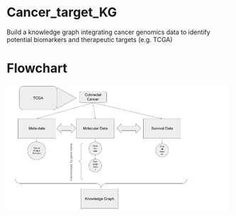 # Cancer_target_KG
Build a knowledge graph integrating cancer genomics data to identify potential biomarkers and therapeutic targets (e.g. TCGA)

# Flowchart

![Overview diagram](initial_flow_chart.png)
